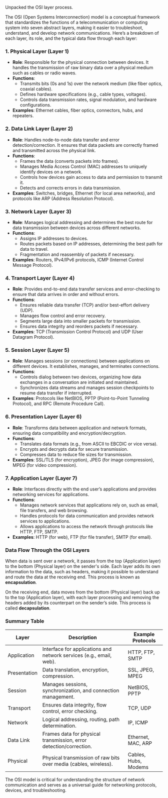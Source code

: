Unpacked the OSI layer process.

The OSI (Open Systems Interconnection) model is a conceptual framework that standardizes the functions of a telecommunication or computing system into seven abstract layers, making it easier to troubleshoot, understand, and develop network communications. Here’s a breakdown of each layer, its role, and the typical data flow through each layer:

### 1. **Physical Layer** (Layer 1)
   - **Role**: Responsible for the physical connection between devices. It handles the transmission of raw binary data over a physical medium such as cables or radio waves.
   - **Functions**:
     - Transmits bits (0s and 1s) over the network medium (like fiber optics, coaxial cables).
     - Defines hardware specifications (e.g., cable types, voltages).
     - Controls data transmission rates, signal modulation, and hardware configurations.
   - **Examples**: Ethernet cables, fiber optics, connectors, hubs, and repeaters.

### 2. **Data Link Layer** (Layer 2)
   - **Role**: Handles node-to-node data transfer and error detection/correction. It ensures that data packets are correctly framed and transmitted across the physical link.
   - **Functions**:
     - Frames the data (converts packets into frames).
     - Manages Media Access Control (MAC) addresses to uniquely identify devices on a network.
     - Controls how devices gain access to data and permission to transmit it.
     - Detects and corrects errors in data transmission.
   - **Examples**: Switches, bridges, Ethernet (for local area networks), and protocols like ARP (Address Resolution Protocol).

### 3. **Network Layer** (Layer 3)
   - **Role**: Manages logical addressing and determines the best route for data transmission between devices across different networks.
   - **Functions**:
     - Assigns IP addresses to devices.
     - Routes packets based on IP addresses, determining the best path for data to travel.
     - Fragmentation and reassembly of packets if necessary.
   - **Examples**: Routers, IPv4/IPv6 protocols, ICMP (Internet Control Message Protocol).

### 4. **Transport Layer** (Layer 4)
   - **Role**: Provides end-to-end data transfer services and error-checking to ensure that data arrives in order and without errors.
   - **Functions**:
     - Ensures reliable data transfer (TCP) and/or best-effort delivery (UDP).
     - Manages flow control and error recovery.
     - Segments large data into smaller packets for transmission.
     - Ensures data integrity and reorders packets if necessary.
   - **Examples**: TCP (Transmission Control Protocol) and UDP (User Datagram Protocol).

### 5. **Session Layer** (Layer 5)
   - **Role**: Manages sessions (or connections) between applications on different devices. It establishes, manages, and terminates connections.
   - **Functions**:
     - Controls dialog between two devices, organizing how data exchanges in a conversation are initiated and maintained.
     - Synchronizes data streams and manages session checkpoints to resume data transfer if interrupted.
   - **Examples**: Protocols like NetBIOS, PPTP (Point-to-Point Tunneling Protocol), and RPC (Remote Procedure Call).

### 6. **Presentation Layer** (Layer 6)
   - **Role**: Transforms data between application and network formats, ensuring data compatibility and encryption/decryption.
   - **Functions**:
     - Translates data formats (e.g., from ASCII to EBCDIC or vice versa).
     - Encrypts and decrypts data for secure transmission.
     - Compresses data to reduce file sizes for transmission.
   - **Examples**: SSL/TLS (for encryption), JPEG (for image compression), MPEG (for video compression).

### 7. **Application Layer** (Layer 7)
   - **Role**: Interfaces directly with the end user’s applications and provides networking services for applications.
   - **Functions**:
     - Manages network services that applications rely on, such as email, file transfers, and web browsing.
     - Handles protocols for data communication and provides network services to applications.
     - Allows applications to access the network through protocols like HTTP, FTP, SMTP.
   - **Examples**: HTTP (for web), FTP (for file transfer), SMTP (for email).

### **Data Flow Through the OSI Layers**
When data is sent over a network, it passes from the top (Application layer) to the bottom (Physical layer) on the sender's side. Each layer adds its own information to the data, such as headers, making it possible to understand and route the data at the receiving end. This process is known as **encapsulation**.

On the receiving end, data moves from the bottom (Physical layer) back up to the top (Application layer), with each layer processing and removing the headers added by its counterpart on the sender’s side. This process is called **decapsulation**.

### **Summary Table**

| Layer       | Description                                                                                     | Example Protocols             |
|-------------|-------------------------------------------------------------------------------------------------|--------------------------------|
| Application | Interface for applications and network services (e.g., email, web).                             | HTTP, FTP, SMTP                |
| Presentation| Data translation, encryption, compression.                                                      | SSL, JPEG, MPEG                |
| Session     | Manages sessions, synchronization, and connection management.                                   | NetBIOS, PPTP                  |
| Transport   | Ensures data integrity, flow control, error checking.                                           | TCP, UDP                       |
| Network     | Logical addressing, routing, path determination.                                                | IP, ICMP                       |
| Data Link   | Frames data for physical transmission, error detection/correction.                              | Ethernet, MAC, ARP             |
| Physical    | Physical transmission of raw bits over media (cables, wireless).                                | Cables, Hubs, Modems           |

The OSI model is critical for understanding the structure of network communication and serves as a universal guide for networking protocols, devices, and troubleshooting.
